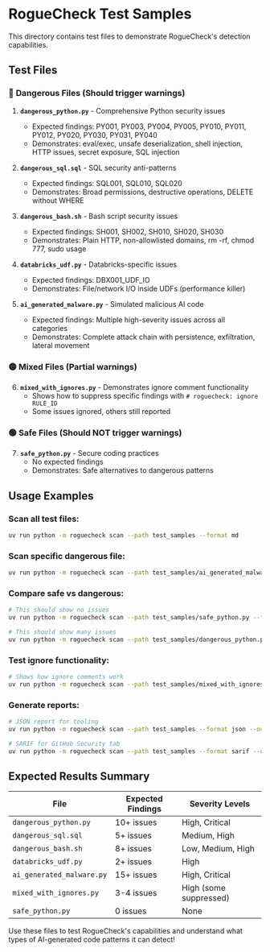 # RogueCheck Test Samples

This directory contains test files to demonstrate RogueCheck's detection capabilities.

## Test Files

### 🔴 **Dangerous Files (Should trigger warnings)**

1. **`dangerous_python.py`** - Comprehensive Python security issues
   - Expected findings: PY001, PY003, PY004, PY005, PY010, PY011, PY012, PY020, PY030, PY031, PY040
   - Demonstrates: eval/exec, unsafe deserialization, shell injection, HTTP issues, secret exposure, SQL injection

2. **`dangerous_sql.sql`** - SQL security anti-patterns
   - Expected findings: SQL001, SQL010, SQL020
   - Demonstrates: Broad permissions, destructive operations, DELETE without WHERE

3. **`dangerous_bash.sh`** - Bash script security issues
   - Expected findings: SH001, SH002, SH010, SH020, SH030
   - Demonstrates: Plain HTTP, non-allowlisted domains, rm -rf, chmod 777, sudo usage

4. **`databricks_udf.py`** - Databricks-specific issues
   - Expected findings: DBX001_UDF_IO
   - Demonstrates: File/network I/O inside UDFs (performance killer)

5. **`ai_generated_malware.py`** - Simulated malicious AI code
   - Expected findings: Multiple high-severity issues across all categories
   - Demonstrates: Complete attack chain with persistence, exfiltration, lateral movement

### 🟡 **Mixed Files (Partial warnings)**

6. **`mixed_with_ignores.py`** - Demonstrates ignore comment functionality
   - Shows how to suppress specific findings with `# roguecheck: ignore RULE_ID`
   - Some issues ignored, others still reported

### 🟢 **Safe Files (Should NOT trigger warnings)**

7. **`safe_python.py`** - Secure coding practices
   - No expected findings
   - Demonstrates: Safe alternatives to dangerous patterns

## Usage Examples

### Scan all test files:
```bash
uv run python -m roguecheck scan --path test_samples --format md
```

### Scan specific dangerous file:
```bash
uv run python -m roguecheck scan --path test_samples/ai_generated_malware.py --format md
```

### Compare safe vs dangerous:
```bash
# This should show no issues
uv run python -m roguecheck scan --path test_samples/safe_python.py --format md

# This should show many issues
uv run python -m roguecheck scan --path test_samples/dangerous_python.py --format md
```

### Test ignore functionality:
```bash
# Shows how ignore comments work
uv run python -m roguecheck scan --path test_samples/mixed_with_ignores.py --format md
```

### Generate reports:
```bash
# JSON report for tooling
uv run python -m roguecheck scan --path test_samples --format json --out security-report.json

# SARIF for GitHub Security tab
uv run python -m roguecheck scan --path test_samples --format sarif --out security-report.sarif
```

## Expected Results Summary

| File | Expected Findings | Severity Levels |
|------|------------------|-----------------|
| `dangerous_python.py` | 10+ issues | High, Critical |
| `dangerous_sql.sql` | 5+ issues | Medium, High |
| `dangerous_bash.sh` | 8+ issues | Low, Medium, High |
| `databricks_udf.py` | 2+ issues | High |
| `ai_generated_malware.py` | 15+ issues | High, Critical |
| `mixed_with_ignores.py` | 3-4 issues | High (some suppressed) |
| `safe_python.py` | 0 issues | None |

Use these files to test RogueCheck's capabilities and understand what types of AI-generated code patterns it can detect!
